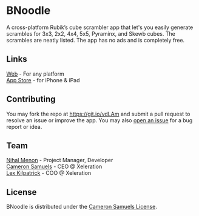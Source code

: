 # BNoodle
A cross-platform Rubik’s cube scrambler app that let's you easily generate scrambles
for 3x3, 2x2, 4x4, 5x5, Pyraminx, and Skewb cubes. The scrambles are neatly listed.
The app has no ads and is completely free.

## Links
[Web](https://xel.company/bnoodle) - For any platform
<br>[App Store](https://goo.gl/BEZzCy) - for iPhone & iPad

## Contributing
You may fork the repo at <https://git.io/vdLAm> and submit a pull request to resolve an issue or improve the app.
You may also [open an issue](https://git.io/vdIgI) for a bug report or idea.

## Team
[Nihal Menon](https://git.io/v554d) - Project Manager, Developer
<br>[Cameron Samuels](https://cameronsamuels.com) - CEO @ Xeleration
<br>[Lex Kilpatrick](https://git.io/v554S) - COO @ Xeleration

## License
BNoodle is distributed under the [Cameron Samuels License](LICENSE).
